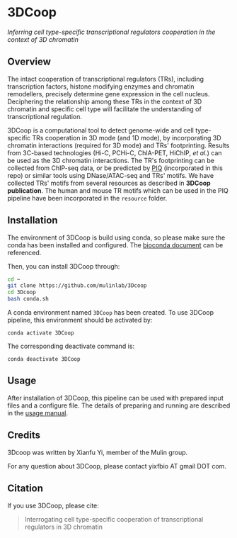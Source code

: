 # 3DCoop

*Inferring cell type-specific transcriptional regulators cooperation in the context of 3D chromatin*

## Overview

The intact cooperation of transcriptional regulators (TRs), including transcription factors, histone modifying enzymes and chromatin remodellers, precisely determine gene expression in the cell nucleus. Deciphering the relationship among these TRs in the context of 3D chromatin and specific cell type will facilitate the understanding of transcriptional regulation.

3DCoop is a computational tool to detect genome-wide and cell type-specific TRs cooperation in 3D mode (and 1D mode), by incorporating 3D chromatin interactions (required for 3D mode) and TRs' footprinting. Results from 3C-based technologies (Hi-C, PCHi-C, ChIA-PET, HiChIP, *et al.*) can be used as the 3D chromatin interactions. The TR's footprinting can be collected from ChIP-seq data, or be predicted by [PIQ](http://piq.csail.mit.edu) (incorporated in this repo) or similar tools using DNase/ATAC-seq and TRs' motifs. We have collected TRs' motifs from several resources as described in **3DCoop publication**. The human and mouse TR motifs which can be used in the PIQ pipeline have been incorporated in the `resource` folder.

## Installation

The environment of 3DCoop is build using conda, so please make sure the conda has been installed and configured. The [bioconda document](https://bioconda.github.io/user/install.html) can be referenced.

Then, you can install 3DCoop through:

```bash
cd ~
git clone https://github.com/mulinlab/3Dcoop
cd 3Dcoop
bash conda.sh
```

A conda environment named `3DCoop` has been created. To use 3DCoop pipeline, this environment should be activated by:

```shell
conda activate 3DCoop
```

The corresponding deactivate command is:

```shell
conda deactivate 3DCoop
```

## Usage

After installation of 3DCoop, this pipeline can be used with prepared input files and a configure file. The details of preparing and running are described in the [usage manual](./usage.md).

## Credits
3Dcoop was written by Xianfu Yi, member of the Mulin group.

For any question about 3DCoop, please contact yixfbio AT gmail DOT com.

## Citation

If you use 3DCoop, please cite:

> Interrogating cell type-specific cooperation of transcriptional regulators in 3D chromatin
